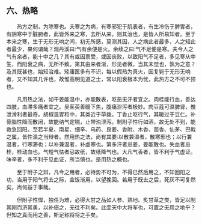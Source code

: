 ## 六、热略


&emsp;&emsp;热方之制，为除寒也。夫寒之为病，有寒邪犯于肌表者，有生冷伤于脾胃者，有阴寒中于脏腑者，此皆外来之寒，去所从来，则其治也，是皆人所易知者。至于本来之寒，生于无形无响之间，初无所感，莫测其因，人之病此者最多，人之知此者最少，果何谓哉？观丹溪曰∶气有余便是火。余续之曰∶气不足便是寒。夫今人之气有余者，能十中之几？其有或因禀受，或因丧败，以致阳气不足者，多见寒从中生，而阳衰之病，无所不致。第其由来者渐，形见者微，当其未觉也，孰为之意？及其既甚也，始知治难。矧庸医多有不识，每以假热为真火，因复毙于无形无响者，又不知其几许也，故惟高明见道之士，常以阳衰根本为忧，此热方之不可不预也。

&emsp;&emsp;凡用热之法，如干姜能温中，亦能散表，呕恶无汗者宜之。肉桂能行血，善达四肢，血滞多痛者宜之。吴茱萸善暖下焦，腹痛泄泻者极妙。肉豆蔻可温脾肾，飧泄滑利者最奇。胡椒温胃和中，其类近于荜拨。丁香止呕行气，其暖过于豆仁。补骨脂性降而散闭，故能纳气定喘，止带浊泄泻。制附子性行如酒，故无处不到，能救急回阳。至若半夏、南星、细辛、乌药、良姜、香附、木香、茴香、仙茅、巴戟之属，皆性温之当辩者。然用热之法，尚有其要∶以散兼温者，散寒邪也；以行兼温者，行寒滞也；以补兼温者，补虚寒也。第多汗者忌姜，姜能散也。失血者忌桂，桂动血也。气短气怯者忌故纸，故纸降气也。大凡气香者，皆不利于气虚证。味辛者，多不利于见血证，所当慎也。是用热之概也。

&emsp;&emsp;至于附子之辩，凡今之用者，必待势不可为，不得已然后用之，不知回阳之功，当用于阳气将去之际，盒饭渐用，以望挽回。若用于既去之后，死灰不可复然矣，尚何益于事哉。

&emsp;&emsp;但附子性悍，独任为难，必得大甘之品如人参、熟地、炙甘草之类，皆足以制其刚而济其勇，以补倍之，无往不利矣。此壶天中大将军也，可置之无用之地乎？但知之真而用之善，斯足称将将之手矣。

